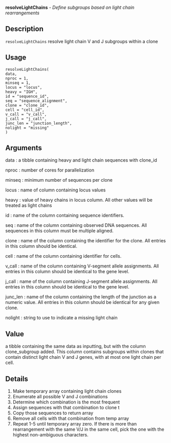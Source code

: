 **resolveLightChains** - *Define subgroups based on light chain rearrangements*

Description
--------------------

`resolveLightChains` resolve light chain V and J subgroups within a clone


Usage
--------------------
```
resolveLightChains(
data,
nproc = 1,
minseq = 1,
locus = "locus",
heavy = "IGH",
id = "sequence_id",
seq = "sequence_alignment",
clone = "clone_id",
cell = "cell_id",
v_call = "v_call",
j_call = "j_call",
junc_len = "junction_length",
nolight = "missing"
)
```

Arguments
-------------------

data
:   a tibble containing heavy and light chain sequences with clone_id

nproc
:   number of cores for parallelization

minseq
:   minimum number of sequences per clone

locus
:   name of column containing locus values

heavy
:   value of heavy chains in locus column. All other values will be 
treated as light chains

id
:   name of the column containing sequence identifiers.

seq
:   name of the column containing observed DNA sequences. All 
sequences in this column must be multiple aligned.

clone
:   name of the column containing the identifier for the clone. All 
entries in this column should be identical.

cell
:   name of the column containing identifier for cells.

v_call
:   name of the column containing V-segment allele assignments. All 
entries in this column should be identical to the gene level.

j_call
:   name of the column containing J-segment allele assignments. All 
entries in this column should be identical to the gene level.

junc_len
:   name of the column containing the length of the junction as a 
numeric value. All entries in this column should be identical 
for any given clone.

nolight
:   string to use to indicate a missing light chain




Value
-------------------

a tibble containing the same data as inputting, but with the column clone_subgroup
added. This column contains subgroups within clones that contain distinct light chain
V and J genes, with at most one light chain per cell.


Details
-------------------

1. Make temporary array containing light chain clones
2. Enumerate all possible V and J combinations
3. Determine which combination is the most frequent
4. Assign sequences with that combination to clone t
5. Copy those sequences to return array
6. Remove all cells with that combination from temp array
7. Repeat 1-5 until temporary array zero.
If there is more than rearrangement with the same V/J
in the same cell, pick the one with the highest non-ambiguous
characters.









